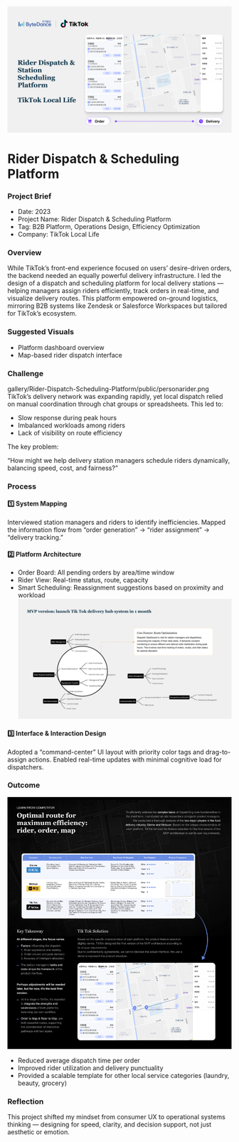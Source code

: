 ![cover](./public/cover.png)
# Rider Dispatch & Scheduling Platform

### Project Brief
- Date: 2023
- Project Name: Rider Dispatch & Scheduling Platform
- Tag: B2B Platform, Operations Design, Efficiency Optimization
- Company: TikTok Local Life


### Overview

While TikTok’s front-end experience focused on users’ desire-driven orders, the backend needed an equally powerful delivery infrastructure.
I led the design of a dispatch and scheduling platform for local delivery stations — helping managers assign riders efficiently, track orders in real-time, and visualize delivery routes.
This platform empowered on-ground logistics, mirroring B2B systems like Zendesk or Salesforce Workspaces but tailored for TikTok’s ecosystem.

### Suggested Visuals

- Platform dashboard overview
- Map-based rider dispatch interface


### Challenge
gallery/Rider-Dispatch-Scheduling-Platform/public/personarider.png
TikTok’s delivery network was expanding rapidly, yet local dispatch relied on manual coordination through chat groups or spreadsheets. This led to:

- Slow response during peak hours
- Imbalanced workloads among riders
- Lack of visibility on route efficiency

The key problem:

“How might we help delivery station managers schedule riders dynamically, balancing speed, cost, and fairness?”


### Process

#### 1️⃣ System Mapping

Interviewed station managers and riders to identify inefficiencies.
Mapped the information flow from “order generation” → “rider assignment” → “delivery tracking.”

#### 2️⃣ Platform Architecture

- Order Board: All pending orders by area/time window
- Rider View: Real-time status, route, capacity
- Smart Scheduling: Reassignment suggestions based on proximity and workload
![mvp](./public/mvp.png)

#### 3️⃣ Interface & Interaction Design

Adopted a “command-center” UI layout with priority color tags and drag-to-assign actions.
Enabled real-time updates with minimal cognitive load for dispatchers.



### Outcome
![outcome](./public/outcome.png)

- Reduced average dispatch time per order
- Improved rider utilization and delivery punctuality
- Provided a scalable template for other local service categories (laundry, beauty, grocery)


### Reflection

This project shifted my mindset from consumer UX to operational systems thinking — designing for speed, clarity, and decision support, not just aesthetic or emotion.
